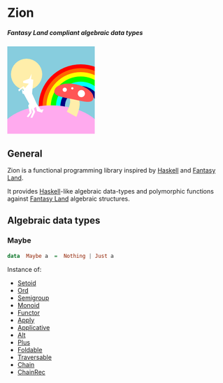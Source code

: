 # Zion
##### Fantasy Land compliant algebraic data types
<img src="fantasyland-logo.png" width="200" height="200" />

## General
Zion is a functional programming library inspired by [Haskell][] and [Fantasy Land][].

It provides [Haskell][]-like algebraic data-types and polymorphic functions against [Fantasy Land][] algebraic structures.

## Algebraic data types
### Maybe
```haskell
data  Maybe a  =  Nothing | Just a
```
Instance of:
- [Setoid][]
- [Ord][]
- [Semigroup][]
- [Monoid][]
- [Functor][]
- [Apply][]
- [Applicative][]
- [Alt][]
- [Plus][]
- [Foldable][]
- [Traversable][]
- [Chain][]
- [ChainRec][]

[Haskell]:                  https://www.haskell.org/
[Ramda]:                    http://ramdajs.com/
[Sanctuary]:                https://github.com/sanctuary-js/
[Fantasy Land]:             https://github.com/fantasyland/fantasy-land
[Setoid]:                   https://github.com/fantasyland/fantasy-land#setoid
[Ord]:                      https://github.com/fantasyland/fantasy-land#ord
[Semigroup]:                https://github.com/fantasyland/fantasy-land#semigroup
[Monoid]:                   https://github.com/fantasyland/fantasy-land#monoid
[Functor]:                  https://github.com/fantasyland/fantasy-land#functor
[Apply]:                    https://github.com/fantasyland/fantasy-land#apply
[Applicative]:              https://github.com/fantasyland/fantasy-land#applicative
[Alt]:                      https://github.com/fantasyland/fantasy-land#alt
[Plus]:                     https://github.com/fantasyland/fantasy-land#plus
[Foldable]:                 https://github.com/fantasyland/fantasy-land#foldable
[Traversable]:              https://github.com/fantasyland/fantasy-land#traversable
[Chain]:                    https://github.com/fantasyland/fantasy-land#chain
[ChainRec]:                 https://github.com/fantasyland/fantasy-land#chainRec
